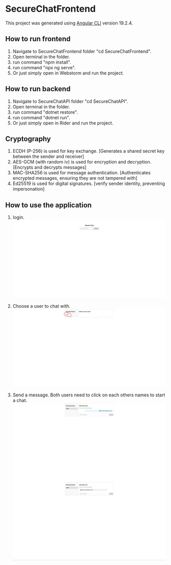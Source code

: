 # SecureChatFrontend

This project was generated using [Angular CLI](https://github.com/angular/angular-cli) version 19.2.4.

## How to run frontend

1. Navigate to SecureChatFrontend folder "cd SecureChatFrontend".
2. Open terminal in the folder.
3. run command "npm install".
4. run command  "npx ng serve".
5. Or just simply open in Webstorm and run the project.

## How to run backend
1. Navigate to SecureChatAPI folder "cd SecureChatAPI".
2. Open terminal in the folder.
3. run command "dotnet restore".
4. run command  "dotnet run".
5. Or just simply open in Rider and run the project. 

## Cryptography
1. ECDH (P-256) is used for key exchange. [Generates a shared secret key between the sender and receiver]
2. AES-GCM (with random iv) is used for encryption and decryption. [Encrypts and decrypts messages]
3. MAC-SHA256 is used for message authentication. [Authenticates encrypted messages, ensuring they are not tampered with]
4. Ed25519 is used for digital signatures. [verify sender identity, preventing impersonation]

## How to use the application
1. login.
![screen1.png](screen1.png)

2. Choose a user to chat with.
![screen2.png](screen2.png)

3. Send a message. Both users need to click on each others names to start a chat. 
![screen3.png](screen3.png)
![screen4.png](screen4.png)


